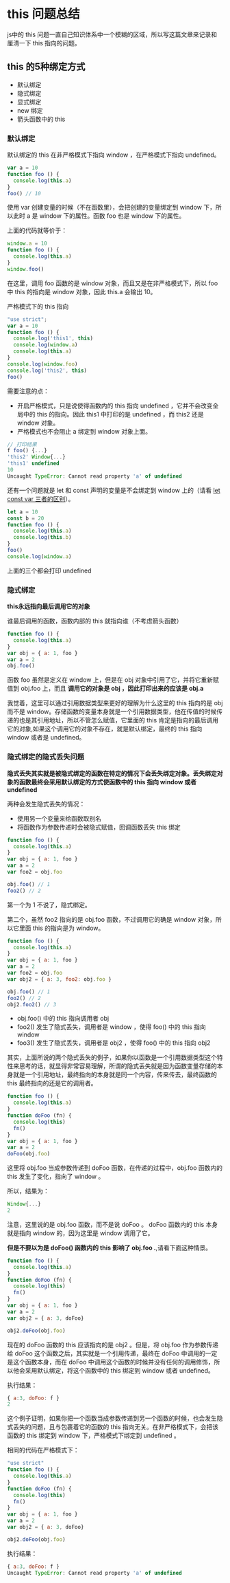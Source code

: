 # this 问题总结

js中的 this 问题一直自己知识体系中一个模糊的区域，所以写这篇文章来记录和厘清一下 this 指向的问题。

## this 的5种绑定方式

- 默认绑定
- 隐式绑定
- 显式绑定
- new 绑定
- 箭头函数中的 this

### 默认绑定

默认绑定的 this 在非严格模式下指向 window ，在严格模式下指向 undefined。

```js
var a = 10
function foo () {
  console.log(this.a)
}
foo() // 10
```

使用 var 创建变量的时候（不在函数里），会把创建的变量绑定到 window 下，所以此时 a 是 window 下的属性。函数 foo 也是 window 下的属性。

上面的代码就等价于：

```js
window.a = 10
function foo () {
  console.log(this.a)
}
window.foo()
```

在这里，调用 foo 函数的是 window 对象，而且又是在非严格模式下，所以 foo 中 this 的指向是 window 对象，因此 this.a 会输出 10。

严格模式下的 this 指向

```js
"use strict";
var a = 10
function foo () {
  console.log('this1', this)
  console.log(window.a)
  console.log(this.a)
}
console.log(window.foo)
console.log('this2', this)
foo()
```

需要注意的点：

- 开启严格模式，只是说使得函数内的 this 指向 undefined ，它并不会改变全局中的 this 的指向。因此 this1 中打印的是 undefined  ，而 this2 还是 window 对象。
- 严格模式也不会阻止 a 绑定到 window 对象上面。

```js
// 打印结果
f foo() {...}
'this2' Window{...}
'this1' undefined
10
Uncaught TypeError: Cannot read property 'a' of undefined
```

还有一个问题就是 let 和 const 声明的变量是不会绑定到 window 上的（请看 [let const var 三者的区别](https://blog.csdn.net/fangxuan1509/article/details/106405736)）。

```js
let a = 10
const b = 20
function foo () {
  console.log(this.a)
  console.log(this.b)
}
foo()
console.log(window.a)
```

上面的三个都会打印 undefined

### 隐式绑定

**this永远指向最后调用它的对象**

谁最后调用的函数，函数内部的 this 就指向谁（不考虑箭头函数）


```js
function foo () {
  console.log(this.a)
}
var obj = { a: 1, foo }
var a = 2
obj.foo()
```

函数 foo 虽然是定义在 window 上，但是在 obj 对象中引用了它，并将它重新赋值到 obj.foo 上，而且 **调用它的对象是 obj ，因此打印出来的应该是 obj.a**

我觉着，这里可以通过引用数据类型来更好的理解为什么这里的 this 指向的是 obj 而不是 window。存储函数的变量本身就是一个引用数据类型，他在传值的时候传递的也是其引用地址，所以不管怎么赋值，它里面的 this 肯定是指向的最后调用它的对象,如果这个调用它的对象不存在，就是默认绑定，最终的 this 指向 window 或者是 undefined。

### 隐式绑定的隐式丢失问题

**隐式丢失其实就是被隐式绑定的函数在特定的情况下会丢失绑定对象。丢失绑定对象的函数最终会采用默认绑定的方式使函数中的 this 指向 window 或者 undefined**

两种会发生隐式丢失的情况：

- 使用另一个变量来给函数取别名
- 将函数作为参数传递时会被隐式赋值，回调函数丢失 this 绑定

```js
function foo () {
  console.log(this.a)
}
var obj = { a: 1, foo }
var a = 2
var foo2 = obj.foo

obj.foo() // 1
foo2() // 2
```

第一个为 1 不说了，隐式绑定。

第二个，虽然 foo2 指向的是 obj.foo 函数，不过调用它的确是 window 对象，所以它里面 this 的指向是为 window。

```js
function foo () {
  console.log(this.a)
}
var obj = { a: 1, foo }
var a = 2
var foo2 = obj.foo
var obj2 = { a: 3, foo2: obj.foo }

obj.foo() // 1
foo2() // 2
obj2.foo2() // 3
```

- obj.foo() 中的 this 指向调用者 obj
- foo2() 发生了隐式丢失，调用者是 window ，使得 foo() 中的 this 指向 window
- foo3() 发生了隐式丢失，调用者是 obj2 ，使得 foo() 中的 this 指向 obj2

其实，上面所说的两个隐式丢失的例子，如果你以函数是一个引用数据类型这个特性来思考的话，就显得非常容易理解，所谓的隐式丢失就是因为函数变量存储的本身就是一个引用地址，最终指向的本身就是同一个内容，传来传去，最终函数的 this 最终指向的还是它的调用者。

```js
function foo () {
  console.log(this.a)
}
function doFoo (fn) {
  console.log(this)
  fn()
}
var obj = { a: 1, foo }
var a = 2
doFoo(obj.foo)
```

这里将 obj.foo 当成参数传递到 doFoo 函数，在传递的过程中，obj.foo 函数内的 this 发生了变化，指向了 window 。

所以，结果为：

```js
Window{...}
2
```

注意，这里说的是 obj.foo 函数，而不是说 doFoo 。 doFoo 函数内的 this 本身就是指向 window 的，因为这里是 window 调用了它。

**但是不要以为是 doFoo() 函数内的 this 影响了 obj.foo .**,请看下面这种情景。

```js
function foo () {
  console.log(this.a)
}
function doFoo (fn) {
  console.log(this)
  fn()
}
var obj = { a: 1, foo }
var a = 2
var obj2 = { a: 3, doFoo}

obj2.doFoo(obj.foo)
```

现在的 doFoo 函数的 this 应该指向的是 obj2 。但是，将 obj.foo 作为参数传递给 doFoo 这个函数之后，其实就是一个引用传递，最终在 doFoo 中调用的一定是这个函数本身，而在 doFoo 中调用这个函数的时候并没有任何的调用修饰，所以他会采用默认绑定，将这个函数中的 this 绑定到 window 或者 undefined。

执行结果：

```js
{ a:3, doFoo: f }
2
```

这个例子证明，如果你把一个函数当成参数传递到另一个函数的时候，也会发生隐式丢失的问题，且与包裹着它的函数的 this 指向无关。在非严格模式下，会把该函数的 this 绑定到 window 下，严格模式下绑定到 undefined 。

相同的代码在严格模式下：

```js
"use strict"
function foo () {
  console.log(this.a)
}
function doFoo (fn) {
  console.log(this)
  fn()
}
var obj = { a: 1, foo }
var a = 2
var obj2 = { a: 3, doFoo}

obj2.doFoo(obj.foo)
```

执行结果：

```js
{ a:3, doFoo: f }
Uncaught TypeError: Cannot read property 'a' of undefined
```